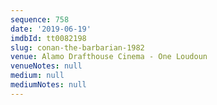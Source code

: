 ```yaml
---
sequence: 758
date: '2019-06-19'
imdbId: tt0082198
slug: conan-the-barbarian-1982
venue: Alamo Drafthouse Cinema - One Loudoun
venueNotes: null
medium: null
mediumNotes: null
---
```


